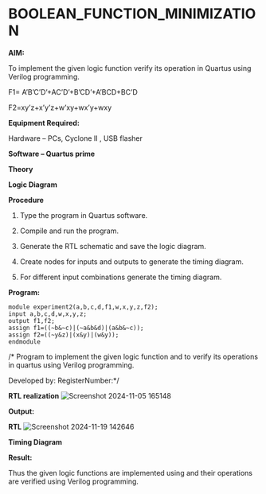 # BOOLEAN_FUNCTION_MINIMIZATION

**AIM:**

To implement the given logic function verify its operation in Quartus using Verilog programming.

F1= A’B’C’D’+AC’D’+B’CD’+A’BCD+BC’D 

F2=xy’z+x’y’z+w’xy+wx’y+wxy

**Equipment Required:**

Hardware – PCs, Cyclone II , USB flasher

**Software – Quartus prime**

**Theory**

**Logic Diagram**

**Procedure**

1.	Type the program in Quartus software.

2.	Compile and run the program.

3.	Generate the RTL schematic and save the logic diagram.

4.	Create nodes for inputs and outputs to generate the timing diagram.

5.	For different input combinations generate the timing diagram.


**Program:**
```
module experiment2(a,b,c,d,f1,w,x,y,z,f2);
input a,b,c,d,w,x,y,z;
output f1,f2;
assign f1=((~b&~c)|(~a&b&d)|(a&b&~c));
assign f2=((~y&z)|(x&y)|(w&y));
endmodule
```

/* Program to implement the given logic function and to verify its operations in quartus using Verilog programming. 

Developed by: RegisterNumber:*/


**RTL realization**
![Screenshot 2024-11-05 165148](https://github.com/user-attachments/assets/67542647-c6fb-4065-9d0f-0ce48d11cae0)


**Output:**

**RTL**
![Screenshot 2024-11-19 142646](https://github.com/user-attachments/assets/4bfc069b-5f93-4d1a-b89d-8529cbe889b7)



**Timing Diagram**

**Result:**

Thus the given logic functions are implemented using and their operations are verified using Verilog programming.

